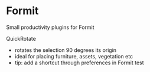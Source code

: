 # Formit
Small productivity plugins for Formit

QuickRotate
  - rotates the selection 90 degrees its origin
  - ideal for placing furniture, assets, vegetation etc
  - tip: add a shortcut through preferences in Formit
  test
  
